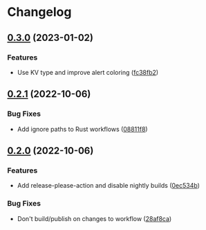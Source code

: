 # Changelog

## [0.3.0](https://github.com/pabrahamsson/alertmanager-webhook/compare/v0.2.1...v0.3.0) (2023-01-02)


### Features

* Use KV type and improve alert coloring ([fc38fb2](https://github.com/pabrahamsson/alertmanager-webhook/commit/fc38fb260a1b2511dcb2bb7d2dc8cd8208e009fb))

## [0.2.1](https://github.com/pabrahamsson/alertmanager-webhook/compare/v0.2.0...v0.2.1) (2022-10-06)


### Bug Fixes

* Add ignore paths to Rust workflows ([08811f8](https://github.com/pabrahamsson/alertmanager-webhook/commit/08811f80caf8c3f5775bc36ece20f587a02774d3))

## [0.2.0](https://github.com/pabrahamsson/alertmanager-webhook/compare/v0.1.2...v0.2.0) (2022-10-06)


### Features

* Add release-please-action and disable nightly builds ([0ec534b](https://github.com/pabrahamsson/alertmanager-webhook/commit/0ec534bef3ecc4f54fe914f55748533831cc9740))


### Bug Fixes

* Don't build/publish on changes to workflow ([28af8ca](https://github.com/pabrahamsson/alertmanager-webhook/commit/28af8caf89b12fb4580e76d0eb6a3e7f85e36cd8))
